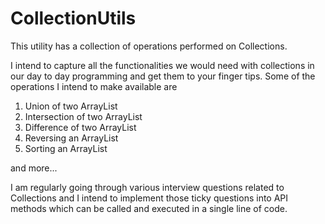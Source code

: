 # CollectionUtils
This utility has a collection of operations performed on Collections.

I intend to capture all the functionalities we would need with collections in our day to day programming
and get them to your finger tips. Some of the operations I intend to make available are
1) Union of two ArrayList
2) Intersection of two ArrayList
3) Difference of two ArrayList
4) Reversing an ArrayList
5) Sorting an ArrayList

and more...

I am regularly going through various interview questions related to Collections and I intend to implement
those ticky questions into API methods which can be called and executed in a single line of code.
